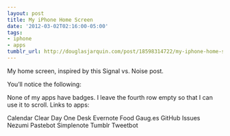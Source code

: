 ```yaml
---
layout: post
title: My iPhone Home Screen
date: '2012-03-02T02:16:00-05:00'
tags:
- iphone
- apps
tumblr_url: http://douglasjarquin.com/post/18598314722/my-iphone-home-screen
---
```

My home screen, inspired by this Signal vs. Noise post.



You’ll notice the following:

None of my apps have badges.
I leave the fourth row empty so that I can use it to scroll.
Links to apps:

Calendar
Clear
Day One
Desk
Evernote Food
Gaug.es
GitHub Issues
Nezumi
Pastebot
Simplenote
Tumblr
Tweetbot
